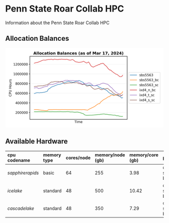 # Penn State Roar Collab HPC

Information about the Penn State Roar Collab HPC

## Allocation Balances
![plot](/results/alloc_balances.png)

## Available Hardware
|cpu codename       |memory type|cores/node |memory/node (gb)   |memory/core (gb)   |partitions             |
|:---               |:---       |:---       |:---               |:---               |:---                   |
|*sapphirerapids*   |basic      |64         |255                |3.98               |open, sla-prio, burst  |
|*icelake*          |standard   |48         |500                |10.42              |open, sla-prio, burst  |
|*cascadelake*      |standard   |48         |350                |7.29               |open, sla-prio, burst  |